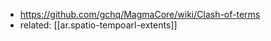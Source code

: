 


- https://github.com/gchq/MagmaCore/wiki/Clash-of-terms
- related: [[ar.spatio-tempoarl-extents]]